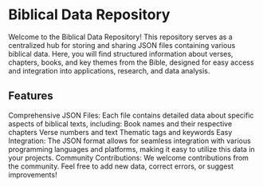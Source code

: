 # Biblical Data Repository
Welcome to the Biblical Data Repository! This repository serves as a centralized hub for storing and sharing JSON files containing various biblical data. Here, you will find structured information about verses, chapters, books, and key themes from the Bible, designed for easy access and integration into applications, research, and data analysis.
## Features
Comprehensive JSON Files: Each file contains detailed data about specific aspects of biblical texts, including: Book names and their respective chapters Verse numbers and text Thematic tags and keywords Easy Integration: The JSON format allows for seamless integration with various programming languages and platforms, making it easy to utilize this data in your projects. Community Contributions: We welcome contributions from the community. Feel free to add new data, correct errors, or suggest improvements!
